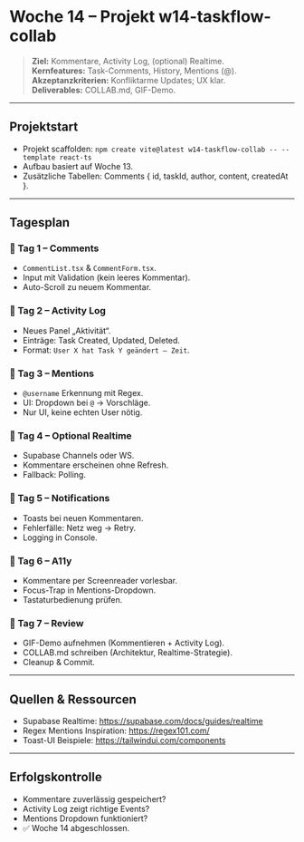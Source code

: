 # Woche 14 – Projekt **w14-taskflow-collab**

> **Ziel:** Kommentare, Activity Log, (optional) Realtime.  
> **Kernfeatures:** Task-Comments, History, Mentions (@).  
> **Akzeptanzkriterien:** Konfliktarme Updates; UX klar.  
> **Deliverables:** COLLAB.md, GIF-Demo.

---

## Projektstart

- Projekt scaffolden: `npm create vite@latest w14-taskflow-collab -- --template react-ts`  
- Aufbau basiert auf Woche 13.  
- Zusätzliche Tabellen: Comments { id, taskId, author, content, createdAt }.  

---

## Tagesplan

### 📅 Tag 1 – Comments
- `CommentList.tsx` & `CommentForm.tsx`.  
- Input mit Validation (kein leeres Kommentar).  
- Auto-Scroll zu neuem Kommentar.  

### 📅 Tag 2 – Activity Log
- Neues Panel „Aktivität“.  
- Einträge: Task Created, Updated, Deleted.  
- Format: `User X hat Task Y geändert – Zeit`.  

### 📅 Tag 3 – Mentions
- `@username` Erkennung mit Regex.  
- UI: Dropdown bei `@` → Vorschläge.  
- Nur UI, keine echten User nötig.  

### 📅 Tag 4 – Optional Realtime
- Supabase Channels oder WS.  
- Kommentare erscheinen ohne Refresh.  
- Fallback: Polling.  

### 📅 Tag 5 – Notifications
- Toasts bei neuen Kommentaren.  
- Fehlerfälle: Netz weg → Retry.  
- Logging in Console.  

### 📅 Tag 6 – A11y
- Kommentare per Screenreader vorlesbar.  
- Focus-Trap in Mentions-Dropdown.  
- Tastaturbedienung prüfen.  

### 📅 Tag 7 – Review
- GIF-Demo aufnehmen (Kommentieren + Activity Log).  
- COLLAB.md schreiben (Architektur, Realtime-Strategie).  
- Cleanup & Commit.  

---

## Quellen & Ressourcen
- Supabase Realtime: https://supabase.com/docs/guides/realtime  
- Regex Mentions Inspiration: https://regex101.com/  
- Toast-UI Beispiele: https://tailwindui.com/components  

---

## Erfolgskontrolle
- Kommentare zuverlässig gespeichert?  
- Activity Log zeigt richtige Events?  
- Mentions Dropdown funktioniert?  
- ✅ Woche 14 abgeschlossen.
